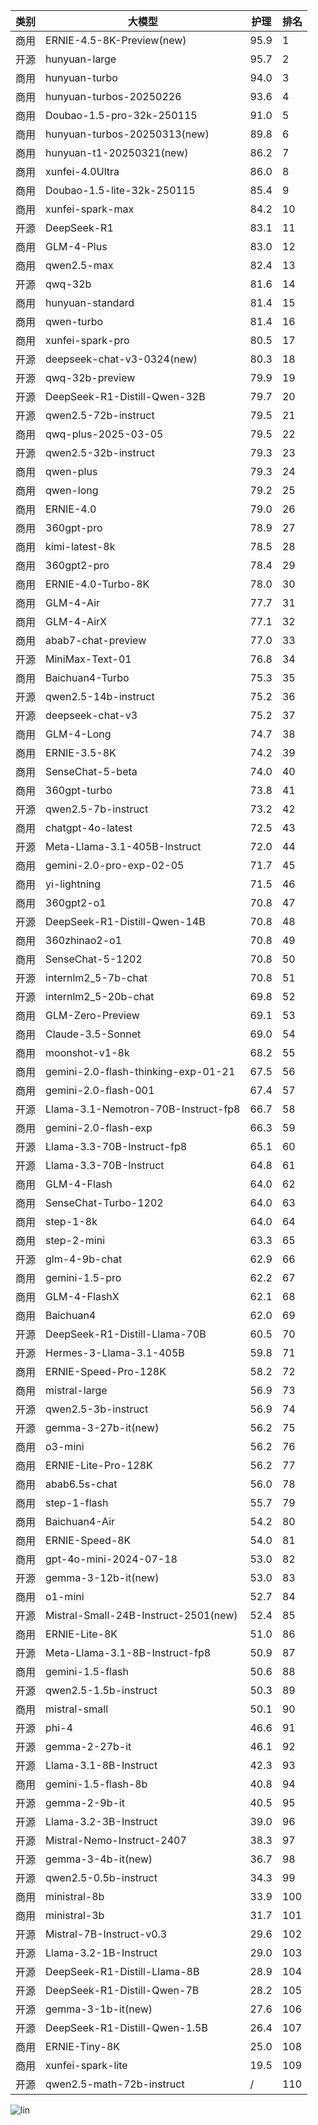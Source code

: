 
| 类别 | 大模型                         | 护理 | 排名 |
|-----|------------------------------|---------|----|
|商用|ERNIE-4.5-8K-Preview(new)|95.9|1|
|开源|hunyuan-large|95.7|2|
|商用|hunyuan-turbo|94.0|3|
|商用|hunyuan-turbos-20250226|93.6|4|
|商用|Doubao-1.5-pro-32k-250115|91.0|5|
|商用|hunyuan-turbos-20250313(new)|89.8|6|
|商用|hunyuan-t1-20250321(new)|86.2|7|
|商用|xunfei-4.0Ultra|86.0|8|
|商用|Doubao-1.5-lite-32k-250115|85.4|9|
|商用|xunfei-spark-max|84.2|10|
|开源|DeepSeek-R1|83.1|11|
|商用|GLM-4-Plus|83.0|12|
|商用|qwen2.5-max|82.4|13|
|开源|qwq-32b|81.6|14|
|商用|hunyuan-standard|81.4|15|
|商用|qwen-turbo|81.4|16|
|商用|xunfei-spark-pro|80.5|17|
|开源|deepseek-chat-v3-0324(new)|80.3|18|
|开源|qwq-32b-preview|79.9|19|
|开源|DeepSeek-R1-Distill-Qwen-32B|79.7|20|
|开源|qwen2.5-72b-instruct|79.5|21|
|商用|qwq-plus-2025-03-05|79.5|22|
|开源|qwen2.5-32b-instruct|79.3|23|
|商用|qwen-plus|79.3|24|
|商用|qwen-long|79.2|25|
|商用|ERNIE-4.0|79.0|26|
|商用|360gpt-pro|78.9|27|
|商用|kimi-latest-8k|78.5|28|
|商用|360gpt2-pro|78.4|29|
|商用|ERNIE-4.0-Turbo-8K|78.0|30|
|商用|GLM-4-Air|77.7|31|
|商用|GLM-4-AirX|77.1|32|
|商用|abab7-chat-preview|77.0|33|
|开源|MiniMax-Text-01|76.8|34|
|商用|Baichuan4-Turbo|75.3|35|
|开源|qwen2.5-14b-instruct|75.2|36|
|开源|deepseek-chat-v3|75.2|37|
|商用|GLM-4-Long|74.7|38|
|商用|ERNIE-3.5-8K|74.2|39|
|商用|SenseChat-5-beta|74.0|40|
|商用|360gpt-turbo|73.8|41|
|开源|qwen2.5-7b-instruct|73.2|42|
|商用|chatgpt-4o-latest|72.5|43|
|开源|Meta-Llama-3.1-405B-Instruct|72.0|44|
|商用|gemini-2.0-pro-exp-02-05|71.7|45|
|商用|yi-lightning|71.5|46|
|商用|360gpt2-o1|70.8|47|
|开源|DeepSeek-R1-Distill-Qwen-14B|70.8|48|
|商用|360zhinao2-o1|70.8|49|
|商用|SenseChat-5-1202|70.8|50|
|开源|internlm2_5-7b-chat|70.8|51|
|开源|internlm2_5-20b-chat|69.8|52|
|商用|GLM-Zero-Preview|69.1|53|
|商用|Claude-3.5-Sonnet|69.0|54|
|商用|moonshot-v1-8k|68.2|55|
|商用|gemini-2.0-flash-thinking-exp-01-21|67.5|56|
|商用|gemini-2.0-flash-001|67.4|57|
|开源|Llama-3.1-Nemotron-70B-Instruct-fp8|66.7|58|
|商用|gemini-2.0-flash-exp|66.3|59|
|开源|Llama-3.3-70B-Instruct-fp8|65.1|60|
|开源|Llama-3.3-70B-Instruct|64.8|61|
|商用|GLM-4-Flash|64.0|62|
|商用|SenseChat-Turbo-1202|64.0|63|
|商用|step-1-8k|64.0|64|
|商用|step-2-mini|63.3|65|
|开源|glm-4-9b-chat|62.9|66|
|商用|gemini-1.5-pro|62.2|67|
|商用|GLM-4-FlashX|62.1|68|
|商用|Baichuan4|62.0|69|
|开源|DeepSeek-R1-Distill-Llama-70B|60.5|70|
|开源|Hermes-3-Llama-3.1-405B|59.8|71|
|商用|ERNIE-Speed-Pro-128K|58.2|72|
|商用|mistral-large|56.9|73|
|开源|qwen2.5-3b-instruct|56.9|74|
|开源|gemma-3-27b-it(new)|56.2|75|
|商用|o3-mini|56.2|76|
|商用|ERNIE-Lite-Pro-128K|56.2|77|
|商用|abab6.5s-chat|56.0|78|
|商用|step-1-flash|55.7|79|
|商用|Baichuan4-Air|54.2|80|
|商用|ERNIE-Speed-8K|54.0|81|
|商用|gpt-4o-mini-2024-07-18|53.0|82|
|开源|gemma-3-12b-it(new)|53.0|83|
|商用|o1-mini|52.7|84|
|开源|Mistral-Small-24B-Instruct-2501(new)|52.4|85|
|商用|ERNIE-Lite-8K|51.0|86|
|开源|Meta-Llama-3.1-8B-Instruct-fp8|50.9|87|
|商用|gemini-1.5-flash|50.6|88|
|开源|qwen2.5-1.5b-instruct|50.3|89|
|商用|mistral-small|50.1|90|
|开源|phi-4|46.6|91|
|开源|gemma-2-27b-it|46.1|92|
|开源|Llama-3.1-8B-Instruct|42.3|93|
|商用|gemini-1.5-flash-8b|40.8|94|
|开源|gemma-2-9b-it|40.5|95|
|开源|Llama-3.2-3B-Instruct|39.0|96|
|开源|Mistral-Nemo-Instruct-2407|38.3|97|
|开源|gemma-3-4b-it(new)|36.7|98|
|开源|qwen2.5-0.5b-instruct|34.3|99|
|商用|ministral-8b|33.9|100|
|商用|ministral-3b|31.7|101|
|开源|Mistral-7B-Instruct-v0.3|29.6|102|
|开源|Llama-3.2-1B-Instruct|29.0|103|
|开源|DeepSeek-R1-Distill-Llama-8B|28.9|104|
|开源|DeepSeek-R1-Distill-Qwen-7B|28.2|105|
|开源|gemma-3-1b-it(new)|27.6|106|
|开源|DeepSeek-R1-Distill-Qwen-1.5B|26.4|107|
|商用|ERNIE-Tiny-8K|25.0|108|
|商用|xunfei-spark-lite|19.5|109|
|开源|qwen2.5-math-72b-instruct|/|110|


![lin](../pic/护理.png)
